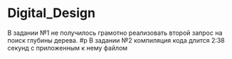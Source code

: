 # Digital_Design
В задании №1 не получилось грамотно реализовать второй запрос на поиск глубины дерева.
#p
В задании №2 компиляция кода длится 2:38 секунд с приложенным к нему файлом 
